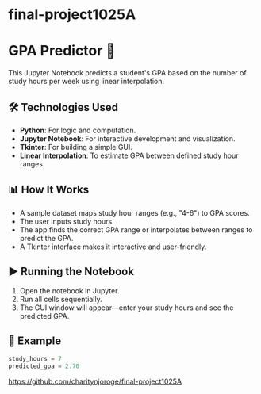 # final-project1025A

# GPA Predictor 📘

This Jupyter Notebook predicts a student's GPA based on the number of study hours per week using linear interpolation.

## 🛠 Technologies Used

- **Python**: For logic and computation.
- **Jupyter Notebook**: For interactive development and visualization.
- **Tkinter**: For building a simple GUI.
- **Linear Interpolation**: To estimate GPA between defined study hour ranges.

## 📊 How It Works

- A sample dataset maps study hour ranges (e.g., "4-6") to GPA scores.
- The user inputs study hours.
- The app finds the correct GPA range or interpolates between ranges to predict the GPA.
- A Tkinter interface makes it interactive and user-friendly.

## ▶️ Running the Notebook

1. Open the notebook in Jupyter.
2. Run all cells sequentially.
3. The GUI window will appear—enter your study hours and see the predicted GPA.

## 📘 Example

```python
study_hours = 7
predicted_gpa = 2.70

```

https://github.com/charitynjoroge/final-project1025A

```




